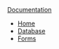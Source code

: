 <nav class="navbar navbar-light bg-faded navbar-fixed-top">
    <a class="navbar-brand" href="index.php?page=start">Documentation</a>
    <ul class="nav navbar-nav">
        <li class="nav-item">
            <a class="nav-link" href="index.php?page=start">Home</a>
        </li>
        <li class="nav-item">
            <a class="nav-link" href="index.php?page=database">Database</a>
        </li>
        <li class="nav-item">
            <a class="nav-link" href="index.php?page=forms">Forms</a>
        </li>
    </ul>
</nav>